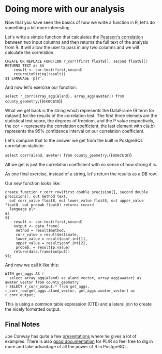 # Doing more with our analysis

Now that you have seen the basics of how we write a function in R, let's do something a bit more interesting. 

Let's write a simple function that calculates the [Pearson's correlation](https://www.rdocumentation.org/packages/stats/versions/3.5.3/topics/cor.test) 
between two input columns and then returns the full text of the analysis from R. It will allow the user to pass in any
two columns and we will calculate the correlation. 

```
CREATE OR REPLACE FUNCTION r_corr(first float8[], second float8[])
RETURNS TEXT as $$
    result <- cor.test(first,second)
    return(toString(result))
$$ LANGUAGE 'plr';

```

And now let's exercise our function:


`select r_corr(array_agg(aland), array_agg(awater)) from county_geometry;`{{execute}}

What we get back is the string which represents the DataFrame (R term for dataset) for the results of the correlation test. 
The first three elemets are the statistical test score, the degrees of freedom, and the P value respectively, the _cor =_ represents the correlation coefficient,
the last element with c(a,b) represents the 95% confidence interval on our correlation coefficient. 

Let's compare that to the answer we get from the built in PostgreSQL correlation statistic:

``` select corr(aland, awater) from county_geometry; ```{{execute}}

All we get is just the correlation coefficient with no sense of how strong it is. 

As one final exercise, instead of a string, let's return the results as a DB row.

Our new function looks like:

```
create function r_corr_row(first double precision[], second double precision[], out method text,
  out corr_value float8, out lower_value float8, out upper_value float8, out probab float8) returns record
  language plr
as
$$
    result <- cor.test(first,second)
    output <- data.frame(
     method = result$method,
     corr_value = result$estimate,
     lower_value = result$conf.int[1],
     upper_value = result$conf.int[2],
     probab. = result$p.value)
    return(data.frame(output))
$$;
```

And now we call it like this:
```
WITH get_aggs AS (                                                                              
  select array_agg(aland) as aland_vector, array_agg(awater) as awater_vector from county_geometry
) SELECT r_corr_output.* from get_aggs, r_corr_row(get_aggs.aland_vector, get_aggs.awater_vector) as r_corr_output;

```

This is using a common table expression (CTE) and a lateral join to create the nicely formatted output.

## Final Notes

Joe Conway has quite a few [presentations](http://www.joeconway.com/index.html#presentations) where he gives a lot of examples.
There is also [good documentation](https://github.com/postgres-plr/plr/blob/master/userguide.md) for PL/R so feel free to dig 
in more and take advantage of all the power of R in PostgreSQL.

